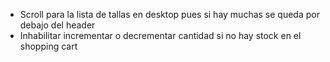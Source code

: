 -   Scroll para la lista de tallas en desktop pues si hay muchas se queda por debajo del header
-   Inhabilitar incrementar o decrementar cantidad si no hay stock en el shopping cart
